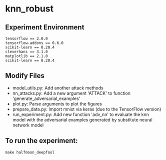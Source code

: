 # knn_robust

## Experiment Environment

```
tensorflow == 2.0.0
tensorflow-addons == 0.6.0
scikit-learn == 0.20.4
cleverhans == 3.1.0
matplotlib == 2.1.0
scikit-learn == 0.20.4
```

## Modify Files

* model_utils.py: Add another attack methods
* nn_attacks.py: Add a new argument 'ATTACK' to function 'generate_adversarial_examples'
* plot.py: Parse arguments to plot the figures 
* prepare_data.py: Import mnist via keras (due to the TensorFlow version)
* run_experiment.py: Add new function 'adv_nn' to evaluate the knn model with the adversarial examples generated by substitute neural network model

## To run the experiment:

```
make halfmoon_deepfool
```
